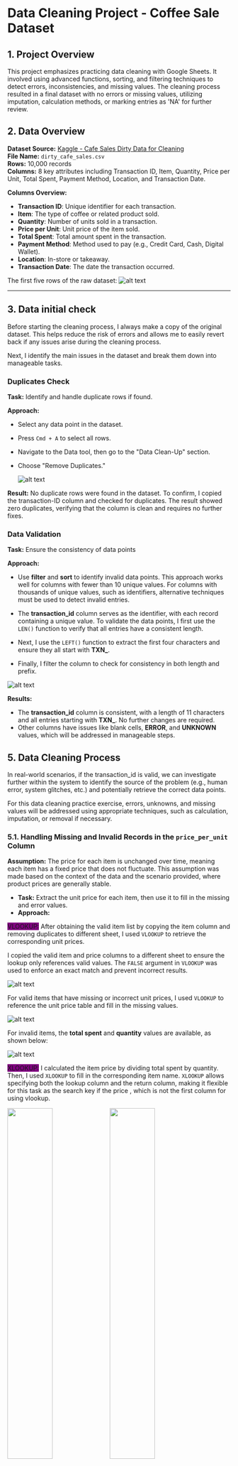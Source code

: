 # Data Cleaning Project - Coffee Sale Dataset

## 1. **Project Overview**

This project emphasizes practicing data cleaning with Google Sheets. It involved using advanced functions, sorting, and filtering techniques to detect errors, inconsistencies, and missing values. The cleaning process resulted in a final dataset with no errors or missing values, utilizing imputation, calculation methods, or marking entries as 'NA' for further review.

## 2. **Data Overview**

**Dataset Source:** [Kaggle - Cafe Sales Dirty Data for Cleaning](https://www.kaggle.com/datasets/ahmedmohamed2003/cafe-sales-dirty-data-for-cleaning-training/data)  
**File Name:** `dirty_cafe_sales.csv`  
**Rows:** 10,000 records  
**Columns:** 8 key attributes including Transaction ID, Item, Quantity, Price per Unit, Total Spent, Payment Method, Location, and Transaction Date.

**Columns Overview:**

* **Transaction ID**: Unique identifier for each transaction.
* **Item**: The type of coffee or related product sold.
* **Quantity**: Number of units sold in a transaction.
* **Price per Unit**: Unit price of the item sold.
* **Total Spent**: Total amount spent in the transaction.
* **Payment Method**: Method used to pay (e.g., Credit Card, Cash, Digital Wallet).
* **Location**: In-store or takeaway.
* **Transaction Date**: The date the transaction occurred.

The first five rows of the raw dataset:
![alt text](img/image-1.png)

---

## 3. Data initial check

Before starting the cleaning process, I always make a copy of the original dataset. This helps reduce the risk of errors and allows me to easily revert back if any issues arise during the cleaning process.

Next, I identify the main issues in the dataset and break them down into manageable tasks.

### **Duplicates Check**

**Task:** Identify and handle duplicate rows if found.  

**Approach:**
* Select any data point in the dataset.
* Press `Cmd + A` to select all rows.
* Navigate to the Data tool, then go to the "Data Clean-Up" section.
* Choose "Remove Duplicates."

  ![alt text](img/image-2.png)

**Result:** No duplicate rows were found in the dataset. To confirm, I copied the transaction-ID column and checked for duplicates. The result showed zero duplicates, verifying that the column is clean and requires no further fixes.

### **Data Validation**  

**Task:** Ensure the consistency of data points

**Approach:**  

* Use **filter** and **sort** to identify invalid data points. This approach works well for columns with fewer than 10 unique values. For columns with thousands of unique values, such as identifiers, alternative techniques must be used to detect invalid entries.

* The **transaction_id** column serves as the identifier, with each record containing a unique value. To validate the data points, I first use the `LEN()` function to verify that all entries have a consistent length.
* Next, I use the `LEFT()` function to extract the first four characters and ensure they all start with **TXN_**.
* Finally, I filter the column to check for consistency in both length and prefix.

![alt text](img/image-3.png)

**Results:**  

 * The **transaction_id** column is consistent, with a length of 11 characters and all entries starting with **TXN_**. No further changes are required.
  * Other columns have issues like blank cells, **ERROR**, and **UNKNOWN** values, which will be addressed in manageable steps.

## 5. **Data Cleaning Process**

In real-world scenarios, if the transaction_id is valid, we can investigate further within the system to identify the source of the problem (e.g., human error, system glitches, etc.) and potentially retrieve the correct data points.

For this data cleaning practice exercise, errors, unknowns, and missing values will be addressed using appropriate techniques, such as calculation, imputation, or removal if necessary.

### **5.1. Handling Missing and Invalid Records in the `price_per_unit` Column**

**Assumption:** The price for each item is unchanged over time, meaning each item has a fixed price that does not fluctuate. This assumption was made based on the context of the data and the scenario provided, where product prices are generally stable.  

* **Task:** Extract the unit price for each item, then use it to fill in the missing and error values.  
* **Approach:** 

<span style="background-color: purple">VLOOKUP:</span> After obtaining the valid item list by copying the item column and removing duplicates to different sheet, I used `VLOOKUP` to retrieve the corresponding unit prices.

I copied the valid item and price columns to a different sheet to ensure the lookup only references valid values. The `FALSE` argument in `VLOOKUP` was used to enforce an exact match and prevent incorrect results.

![alt text](img/image.png)

For valid items that have missing or incorrect unit prices, I used `VLOOKUP` to reference the unit price table and fill in the missing values.

![alt text](img/image-5.png)

For invalid items, the **total spent** and **quantity** values are available, as shown below:

![alt text](img/image-4.png)

<span style="background-color: purple">XLOOKUP:</span> 
I calculated the item price by dividing total spent by quantity. Then, I used `XLOOKUP` to fill in the corresponding item name. `XLOOKUP` allows specifying both the lookup column and the return column, making it flexible for this task as the search key if the price , which is not the first column for using vlookup.

<p float="left">
  <img src="img/image-6.png" width="45%" />
  <img src="img/image-7.png" width="45%" />
</p>

There is a challenge with `'Sandwich'` and `'Smoothie'` because both have the same price of `$4`, making it difficult to determine which record corresponds to which item. To address this, I chose to use the **frequency proportion** technique.

- **Task:** Identify the probability of `Sandwich` and `Smoothie`, then randomly assign the item name based on these probabilities.

- **Approach:**

**Calculate the probabilities:** Use `COUNTIF` to count how many transactions contain `Sandwich` and `Smoothie` in the dataset, then compute their respective probabilities.


<p float="left">
  <img src="img/image-8.png" width="45%" />
  <img src="img/image-9.png" width="45%" />
</p>

**Assign item names:** Use a conditional formula (`IF`) to filter items with a unit price of $4 and invalid item names, then assign the item name based on the calculated probabilities.

![alt text](img/image-10.png)

### **5.2. Handling Missing and Invalid `Total Sales` and `Quantity` Columns**

**Formula:** `Total Spent = Price per Unit × Quantity`

**Approach:**

* For the records where only one of the three values is missing or incorrect, the missing value can be easily calculated using the formula. For example, if `Total Spent` is missing, it can be computed by multiplying `Price per Unit` by `Quantity`.

* For records missing both the `Total Sales` and `Quantity` values, a different approach is applied by estimating the missing quantity using **imputation** based on the **average quantity per item**.

* Calculate the **average quantity** for each item per transaction using the `AVERAGE` function, nested with the `FILTER` function for each item.
* Add it as a new column in the price table for reference, ensuring to **filter only valid quantity numbers**.
* Use `VLOOKUP` to fill missing or invalid quantities.

![alt text](img/image-11.png)

### **5.3. Dealing with Missing and Invalid `Date` column**

**Task:** Fill missing or invalid dates with plausible values based on nearby records.  
**Approach:** For any record that is not a valid date, replace it with the previous valid date using the `IF()` function nested with `ISNUMBER()` and `DATEVALUE()`.

![alt text](img/image-12.png)


### **5.4. Dealing with Missing and Invalid `Payment Method` and `Location` Columns**

Approximately **30%** of the dataset had missing or invalid entries in the `Payment Method` column, and about **30%** in the `Location` column.

There are several approaches to handle missing categorical data:

* Impute with the most frequent value (mode).
* Use probabilities based on observed frequencies to fill in missing values.
* Build a predictive model to estimate missing values.

However, given the large proportion of missing values and the lack of sufficient information to make accurate guesses, I decided to fill these missing entries with `'NA'`. This approach allows for further investigation later and avoids introducing bias or incorrect data that could affect downstream modeling.

### **6. Correct Data Types**

Convert `Price per Unit` and `Total Spent` to currency ($) and `Transaction Date` to a date format.

## 7. **Final Dataset**

After cleaning:

* **Total Records:** 9,994 (from 10,000 original).

![alt text](img/image-14.png)

* **Actions taken:**

  * Corrected `Price`, `Quantity`, and `Total Spent`.
  * Assigned valid dates and corrected data types.
  * `Payment Method` and `Location` entries missing were set to `'NA'`.
  * 6 records removed due to severely missing values.

![alt text](img/image-13.png)

## 8. **Conclusion**

This project successfully addressed multiple data quality issues, including missing values, invalid entries, and inconsistencies. Through systematic cleaning and imputation, the dataset is now robust and ready for:

* Exploratory data analysis
* Predictive modeling
* Trend analysis
* Any advanced analytics tasks

With this cleaned dataset, reliable insights can now be drawn.
